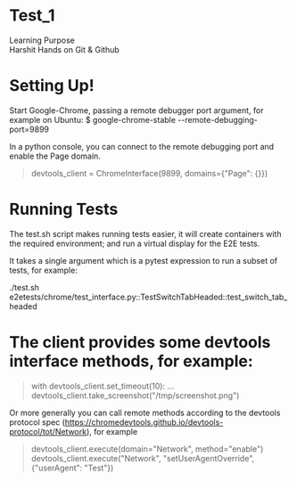 # Test_1
Learning Purpose 
<br>
Harshit 
Hands on Git & Github

# Setting Up!

Start Google-Chrome, passing a remote debugger port argument, for example on Ubuntu:
$ google-chrome-stable --remote-debugging-port=9899 

In a python console, you can connect to the remote debugging port and enable the Page domain.

> devtools_client = ChromeInterface(9899, domains={"Page": {}})


# Running Tests

The test.sh script makes running tests easier, it will create containers with the required environment; and run a virtual display for the E2E tests.

It takes a single argument which is a pytest expression to run a subset of tests, for example:

./test.sh e2etests/chrome/test_interface.py::TestSwitchTabHeaded::test_switch_tab_headed

# The client provides some devtools interface methods, for example:

> with devtools_client.set_timeout(10):
   ... devtools_client.take_screenshot("/tmp/screenshot.png")

Or more generally you can call remote methods according to the devtools protocol spec (https://chromedevtools.github.io/devtools-protocol/tot/Network), for example

> devtools_client.execute(domain="Network", method="enable")
> devtools_client.execute("Network", "setUserAgentOverride", {"userAgent": "Test"})
